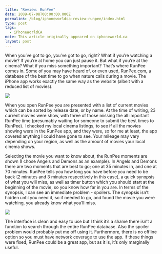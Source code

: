 ```yaml
---
title: "Review: RunPee"
date: 2009-07-08T00:00:00.000Z
permalink: /blog/iphoneworldca-review-runpee/index.html
type: post
tags:
  - iPhoneWorldCA
note: This article originally appeared on iphoneworld.ca
layout: post
---
```


When you’ve got to go, you’ve got to go, right? What if you’re watching a movie? If you’re at home you can just pause it. But what if you’re at the cinema? What if you miss something important? That’s where RunPee comes in.
Some of you may have heard of, or even used, RunPee.com, a database of the best time to go when nature calls during a movie. The iPhone app works exactly the same way as the website (albeit with a reduced list of movies).

![](https://rknightuk.s3.amazonaws.com/site/iphoneworldca/runpeelist.png)

When you open RunPee you are presented with a list of current movies which can be sorted by release date, or by name. At the time of writing, 23 current movies were show, with three of those missing the all important RunPee time (presumably waiting for someone to submit the best times to RunPee). I checked my local cinema listings, to see if all the movies showing were in the RunPee app, and they were, so for me at least, the app covered anything I could have gone to see. Your mileage may vary depending on your region, as well as the amount of movies your local cinema shows.

Selecting the movie you want to know about, the RunPee moments are shown (I chose Angels and Demons as an example). In Angels and Demons there are two moments that are best to go; one at 35 minutes in, and one at 70 minutes. RunPee tells you how long you have before you need to be back (2 minutes and 3 minutes respectively in this case), a quick synopsis of what you will miss, as well as timer button which you should start at the beginning of the movie, so you know how far in you are. In terms of the synopsis, I can see an immediate problem - spoilers. The synopsis isn’t hidden until you need it, so if needed to go, and found the movie you were watching, you already know what you’ll miss.

![](https://rknightuk.s3.amazonaws.com/site/iphoneworldca/runpeetimerandspoilers.png)

The interface is clean and easy to use but I think it’s a shame there isn’t a function to search through the entire RunPee database. Also the spoiler problem would probably put me off using it. Furthermore, there is no offline option so you must have network coverage to use the app. If these things were fixed, RunPee could be a great app, but as it is, it’s only marginally useful.